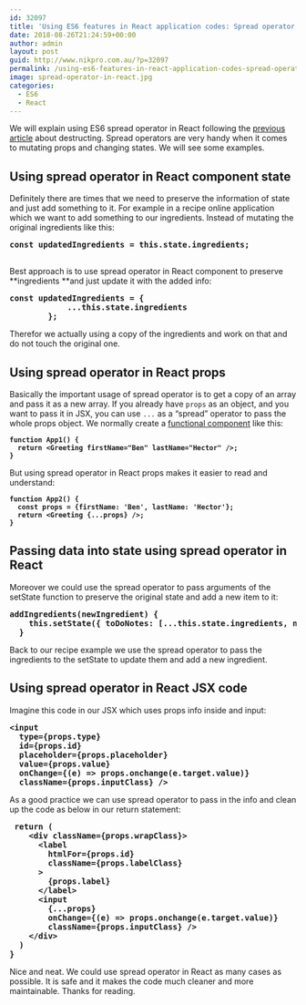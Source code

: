 ```yaml
---
id: 32097
title: 'Using ES6 features in React application codes: Spread operator'
date: 2018-08-26T21:24:59+00:00
author: admin
layout: post
guid: http://www.nikpro.com.au/?p=32097
permalink: /using-es6-features-in-react-application-codes-spread-operator/
image: spread-operator-in-react.jpg
categories:
  - ES6
  - React
---
```

We will explain using ES6 spread operator in React following the [previous article](http://www.nikpro.com.au/using-es6-destructuring-in-react-application-codes/) about destructing. Spread operators are very handy when it comes to mutating props and changing states. We will see some examples.

## Using spread operator in React component state

Definitely there are times that we need to preserve the information of state and just add something to it. For example in a recipe online application which we want to add something to our ingredients. Instead of mutating the original ingredients like this:

<pre class="wp-block-preformatted"><strong>const <strong>updatedIngredients</strong> = this.state.ingredients;</strong><br />   </pre>

Best approach is to use spread operator in React component to preserve **ingredients **and just update it with the added info:

<pre class="wp-block-preformatted"><strong>const updatedIngredients = {</strong><br /><strong>            ...this.state.ingredients</strong><br /><strong>        };</strong></pre>

Therefor we actually using a copy of the ingredients and work on that and do not touch the original one.

## Using spread operator in React props

Basically the important usage of spread operator is to get a copy of an array and pass it as a new array. If you already have `props` as an object, and you want to pass it in JSX, you can use `...` as a “spread” operator to pass the whole props object. We normally create a [functional component](http://www.nikpro.com.au/more-on-react-components-with-examples/) like this:

<pre class="wp-block-preformatted"><strong><code>function App1() {
  return &lt;Greeting firstName="Ben" lastName="Hector" />;
}</code></strong></pre>

But using spread operator in React props makes it easier to read and understand:

<pre class="wp-block-preformatted"><strong><code>function App2() {
  const props = {firstName: 'Ben', lastName: 'Hector'};
  return &lt;Greeting {...props} />;
}</code></strong></pre>

## Passing data into state using spread operator in React

Moreover we could use the spread operator to pass arguments of the setState function to preserve the original state and add a new item to it:

<pre class="wp-block-preformatted"><strong>addIngredients(newIngredient) {</strong><br /><strong>    this.setState({ toDoNotes: [...this.state.ingredients, <strong>newIngredient</strong>]})</strong><br /><strong>  }</strong></pre>

Back to our recipe example we use the spread operator to pass the ingredients to the setState to update them and add a new ingredient.

## Using spread operator in React JSX code

Imagine this code in our JSX which uses props info inside and input:

<pre class="wp-block-preformatted"><strong>&lt;input </strong><br /><strong>  type={props.type} </strong><br /><strong>  id={props.id} </strong><br /><strong>  placeholder={props.placeholder}</strong><br /><strong>  value={props.value}</strong><br /><strong>  onChange={(e) => props.onchange(e.target.value)}</strong><br /><strong>  className={props.inputClass} /></strong></pre>

As a good practice we can use spread operator to pass in the info and clean up the code as below in our return statement:

<pre class="wp-block-preformatted"><strong> return (</strong><br /><strong>    &lt;div className={props.wrapClass}></strong><br /><strong>      &lt;label </strong><br /><strong>        htmlFor={props.id}</strong><br /><strong>        className={props.labelClass}</strong><br /><strong>      ></strong><br /><strong>        {props.label}</strong><br /><strong>      &lt;/label></strong><br /><strong>      &lt;input </strong><br /><strong>        {...props}</strong><br /><strong>        onChange={(e) => props.onchange(e.target.value)}</strong><br /><strong>        className={props.inputClass} /></strong><br /><strong>    &lt;/div></strong><br /><strong>  )</strong><br /><strong>}</strong></pre>

Nice and neat. We could use spread operator in React as many cases as possible. It is safe and it makes the code much cleaner and more maintainable. Thanks for reading.